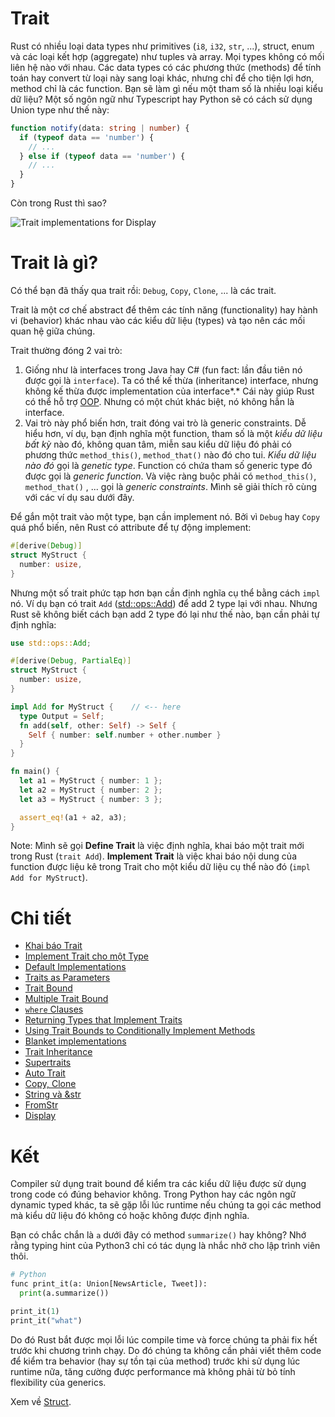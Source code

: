 # Trait

Rust có nhiều loại data types như primitives (`i8`, `i32`, `str`, ...), struct, enum và các loại kết hợp (aggregate) như tuples và array. Mọi types không có mối liên hệ nào với nhau. Các data types có các phương thức (methods) để tính toán hay convert từ loại này sang loại khác, nhưng chỉ để cho tiện lợi hơn, method chỉ là các function. Bạn sẽ làm gì nếu một tham số là nhiều loại kiểu dữ liệu? Một số ngôn ngữ như Typescript hay Python sẽ có cách sử dụng Union type như thế này:

```typescript
function notify(data: string | number) {
  if (typeof data == 'number') {
    // ...
  } else if (typeof data == 'number') {
    // ...
  }
}
```

Còn trong Rust thì sao?

![Trait implementations for Display](https://i.imgur.com/ZKHSRQK.png)

# Trait là gì?

Có thể bạn đã thấy qua trait rồi: `Debug`, `Copy`, `Clone`, ... là các trait.

Trait là một cơ chế abstract để thêm các tính năng (functionality) hay hành vi (behavior)
khác nhau vào các kiểu dữ liệu (types) và tạo nên các mối quan hệ giữa chúng.

Trait thường đóng 2 vai trò:

1. Giống như là interfaces trong Java hay C# (fun fact: lần đầu tiên nó được gọi là `interface`). Ta có thể kế thừa (inheritance) interface, nhưng không kế thừa được implementation của interface*.* Cái này giúp Rust có thể hỗ trợ [OOP](https://stevedonovan.github.io/rust-gentle-intro/object-orientation.html). Nhưng có một chút khác biệt, nó không hẳn là interface.
2. Vai trò này phổ biến hơn, trait đóng vai trò là generic constraints. Dễ hiểu hơn, ví dụ, bạn định nghĩa một function, tham số là một _kiểu dữ liệu bất kỳ_ nào đó, không quan tâm, miễn sau kiểu dữ liệu đó phải có phương thức `method_this()`, `method_that()` nào đó cho tui. _Kiểu dữ liệu nào đó_ gọi là _genetic type_. Function có chứa tham số generic type đó được gọi là _generic function_. Và việc ràng buộc phải có `method_this()`, `method_that()` , ... gọi là _generic constraints_. Mình sẽ giải thích rõ cùng với các ví dụ sau dưới đây.

Để gắn một trait vào một type, bạn cần implement nó.
Bởi vì `Debug` hay `Copy` quá phổ biến, nên Rust có attribute để tự động implement:

```rust
#[derive(Debug)]
struct MyStruct {
  number: usize,
}
```

Nhưng một số trait phức tạp hơn bạn cần định nghĩa cụ thể
bằng cách `impl` nó. Ví dụ bạn có trait `Add`
([std::ops::Add](https://doc.rust-lang.org/std/ops/trait.Add.html#implementors))
để add 2 type lại với nhau. Nhưng Rust sẽ không biết cách bạn add 2
type đó lại như thế nào, bạn cần phải tự định nghĩa:

```rust
use std::ops::Add;

#[derive(Debug, PartialEq)]
struct MyStruct {
  number: usize,
}

impl Add for MyStruct {    // <-- here
  type Output = Self;
  fn add(self, other: Self) -> Self {
    Self { number: self.number + other.number }
  }
}

fn main() {
  let a1 = MyStruct { number: 1 };
  let a2 = MyStruct { number: 2 };
  let a3 = MyStruct { number: 3 };

  assert_eq!(a1 + a2, a3);
}
```

Note: Mình sẽ gọi **Define Trait** là việc định nghĩa,
khai báo một trait mới trong Rust (`trait Add`).
**Implement Trait** là việc khai báo nội dung của function được
liệu kê trong Trait cho một kiểu dữ liệu cụ thể nào đó (`impl Add for MyStruct`).


# Chi tiết

- [Khai báo Trait](./define-a-trait.md)
- [Implement Trait cho một Type](./impl-trait.md)
- [Default Implementations](./default-impls.md)
- [Traits as Parameters](./trait-as-params.md)
- [Trait Bound](./trait-bound.md)
- [Multiple Trait Bound](./multiple-trait-bound.md)
- [`where` Clauses](./where-clauses.md)
- [Returning Types that Implement Traits](./return-impl-trait.md)
- [Using Trait Bounds to Conditionally Implement Methods](./conditionally-impl.md)
- [Blanket implementations](./blanked-impl.md)
- [Trait Inheritance](./trait-inheritance.md)
- [Supertraits](./supertraits.md)
- [Auto Trait](./auto-trait.md)
- [Copy, Clone](./copy-clone.md)
- [String và &str](./string-str.md)
- [FromStr](./fromstr.md)
- [Display]()


# Kết

Compiler sử dụng trait bound để kiểm tra các kiểu dữ liệu được sử dụng trong code có đúng behavior không.
Trong Python hay các ngôn ngữ dynamic typed khác, ta sẽ gặp lỗi lúc runtime nếu chúng ta gọi các method mà
kiểu dữ liệu đó không có hoặc không được định nghĩa.

Bạn có chắc chắn là `a` dưới đây có method `summarize()` hay không?
Nhớ rằng typing hint của Python3 chỉ có tác dụng là nhắc nhở cho lập trình viên thôi.

```python
# Python
func print_it(a: Union[NewsArticle, Tweet]):
  print(a.summarize())

print_it(1)
print_it("what")
```

Do đó Rust bắt được mọi lỗi lúc compile time và force chúng ta phải fix hết trước khi chương trình chạy.
Do đó chúng ta không cần phải viết thêm code để kiểm tra behavior (hay sự tồn tại của method)
trước khi sử dụng lúc runtime nữa, tăng cường được performance mà không phải từ bỏ tính flexibility của generics.

Xem về [Struct](./struct.md).
